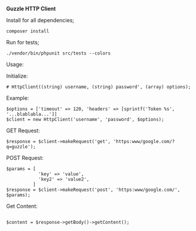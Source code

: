**Guzzle HTTP Client**

Install for all dependencies;

```composer install```

Run for tests;

```./vendor/bin/phpunit src/tests --colors ```

Usage:

Initialize:

```
# HttpClient((string) username, (string) password', (array) options);
```

Example:

```
$options = ['timeout' => 120, 'headers' => [sprintf('Token %s', '...blablabla...']]
$client = new HttpClient('username', 'password', $options);
```

GET Request:

```
$response = $client->makeRequest('get', 'https:www/google.com/?q=guzzle');
```

POST Request:

```
$params = [
            'key' => 'value',
            'key2' => 'value2',
          ]
$response = $client->makeRequest('post', 'https:www/google.com/', $params);
```

Get Content:

```

$content = $response->getBody()->getContent();

```

